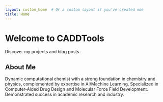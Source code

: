 ```yaml
---
layout: custom_home  # Or a custom layout if you've created one
title: Home
---
```


<div class="hero">
  <h1>Welcome to CADDTools </h1>
  <p>Discover my projects and blog posts.</p>
</div>

<section class="about">
  <h2>About Me</h2>
  <p> Dynamic computational chemist with a strong foundation in chemistry and physics,
complemented by expertise in AI/Machine Learning. Specialized in Computer-Aided
Drug Design and Molecular Force Field Development. Demonstrated success in
academic research and industry. </p>
</section>

<!-- Recent posts will be automatically included if using a theme like Minimal Mistakes -->
